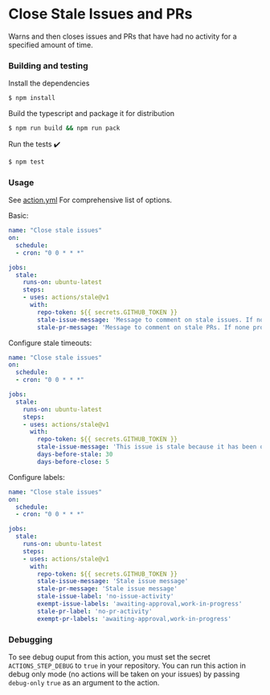 # Close Stale Issues and PRs

Warns and then closes issues and PRs that have had no activity for a specified amount of time.

### Building and testing

Install the dependencies  
```bash
$ npm install
```

Build the typescript and package it for distribution
```bash
$ npm run build && npm run pack
```

Run the tests :heavy_check_mark:  
```bash
$ npm test
```

### Usage

See [action.yml](./action.yml) For comprehensive list of options.
 
Basic:
```yaml
name: "Close stale issues"
on:
  schedule:
  - cron: "0 0 * * *"

jobs:
  stale:
    runs-on: ubuntu-latest
    steps:
    - uses: actions/stale@v1
      with:
        repo-token: ${{ secrets.GITHUB_TOKEN }}
        stale-issue-message: 'Message to comment on stale issues. If none provided, will not mark issues stale'
        stale-pr-message: 'Message to comment on stale PRs. If none provided, will not mark PRs stale'
```
 
Configure stale timeouts:
```yaml
name: "Close stale issues"
on:
  schedule:
  - cron: "0 0 * * *"

jobs:
  stale:
    runs-on: ubuntu-latest
    steps:
    - uses: actions/stale@v1
      with:
        repo-token: ${{ secrets.GITHUB_TOKEN }}
        stale-issue-message: 'This issue is stale because it has been open 30 days with no activity. Remove stale label or comment or this will be closed in 5 days'
        days-before-stale: 30
        days-before-close: 5
```
 
Configure labels:
```yaml
name: "Close stale issues"
on:
  schedule:
  - cron: "0 0 * * *"

jobs:
  stale:
    runs-on: ubuntu-latest
    steps:
    - uses: actions/stale@v1
      with:
        repo-token: ${{ secrets.GITHUB_TOKEN }}
        stale-issue-message: 'Stale issue message'
        stale-pr-message: 'Stale issue message'
        stale-issue-label: 'no-issue-activity'
        exempt-issue-labels: 'awaiting-approval,work-in-progress'
        stale-pr-label: 'no-pr-activity'
        exempt-pr-labels: 'awaiting-approval,work-in-progress'
```

### Debugging

To see debug ouput from this action, you must set the secret `ACTIONS_STEP_DEBUG` to `true` in your repository. You can run this action in debug only mode (no actions will be taken on your issues) by passing `debug-only` `true` as an argument to the action.
